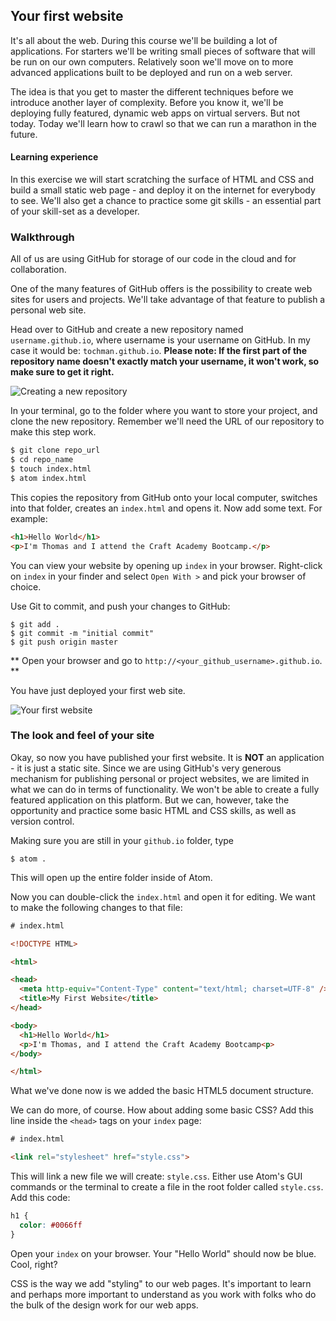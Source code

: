 ## Your first website

It's all about the web. During this course we'll be building a lot of applications. For starters we'll be writing small pieces of software that will be run on our own computers. Relatively soon we'll move on to more advanced applications built to be deployed and run on a web server.

The idea is that you get to master the different techniques before we introduce another layer of complexity. Before you know it, we'll be deploying fully featured, dynamic web apps on virtual servers. But not today. Today we'll learn how to crawl so that we can run a marathon in the future.

#### Learning experience
In this exercise we will start scratching the surface of HTML and CSS and build a small static web page - and deploy it on the internet for everybody to see. We'll also get a chance to practice some git skills - an essential part of your skill-set as a developer. 

### Walkthrough

All of us are using GitHub for storage of our code in the cloud and for collaboration.

One of the many features of GitHub offers is the possibility to create web sites for users and projects. We'll take advantage of that feature to publish a personal web site.

Head over to GitHub and create a new repository named `username.github.io`, where username is your username on GitHub. In my case it would be: `tochman.github.io`. **Please note: If the first part of the repository name doesn't exactly match your username, it won't work, so make sure to get it right.**

![Creating a new repository](../images/github_io_step1.png)

In your terminal, go to the folder where you want to store your project, and clone the new repository. Remember we'll need the URL of our repository to make this step work.

```html
$ git clone repo_url
$ cd repo_name
$ touch index.html
$ atom index.html
```
This copies the repository from GitHub onto your local computer, switches into that folder, creates an `index.html` and opens it. Now add some text. For example:
```html
<h1>Hello World</h1>
<p>I'm Thomas and I attend the Craft Academy Bootcamp.</p>
```
You can view your website by opening up `index` in your browser. Right-click on `index` in your finder and select `Open With >` and pick your browser of choice.

Use Git to commit, and push your changes to GitHub:
```shell
$ git add .
$ git commit -m "initial commit"
$ git push origin master
```

** Open your browser and go to `http://<your_github_username>.github.io`. **

You have just deployed your first web site. 

![Your first website](../images/github_io_step2.png)

### The look and feel of your site

Okay, so now you have published your first website. It is **NOT** an application - it is just a static site. Since we are using GitHub's very generous mechanism for publishing personal or project websites, we are limited in what we can do in terms of functionality. We won't be able to create a fully featured application on this platform. But we can, however, take the opportunity and practice some basic HTML and CSS skills, as well as version control.

Making sure you are still in your `github.io` folder, type
```shell
$ atom .
```
This will open up the entire folder inside of Atom.

Now you can double-click the `index.html` and open it for editing. We want to make the following changes to that file:

```html
# index.html

<!DOCTYPE HTML>

<html>

<head>
  <meta http-equiv="Content-Type" content="text/html; charset=UTF-8" />
  <title>My First Website</title>
</head>

<body>
  <h1>Hello World</h1>
  <p>I'm Thomas, and I attend the Craft Academy Bootcamp<p>
</body>

</html>
```

What we've done now is we added the basic HTML5 document structure. 

We can do more, of course. How about adding some basic CSS? Add this line inside the `<head>` tags on your `index` page:

```html
# index.html

<link rel="stylesheet" href="style.css">
```
This will link a new file we will create: `style.css`. Either use Atom's GUI commands or the terminal to create a file in the root folder called `style.css`. Add this code:
```css
h1 {
  color: #0066ff
}
```

Open your `index` on your browser. Your "Hello World" should now be blue. Cool, right?

CSS is the way we add "styling" to our web pages. It's important to learn and perhaps more important to understand as you work with folks who do the bulk of the design work for our web apps. 






